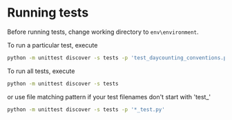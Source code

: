 # Running tests

Before running tests, change working directory to `env\environment`.

To run a particular test, execute

```bash
python -m unittest discover -s tests -p 'test_daycounting_conventions.py'
```

To run all tests, execute

```bash
python -m unittest discover -s tests
```

or use file matching pattern if your test filenames don't start with 'test_'

```bash
python -m unittest discover -s tests -p '*_test.py'
```
